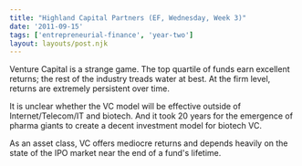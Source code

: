 ```yaml
---
title: "Highland Capital Partners (EF, Wednesday, Week 3)"
date: '2011-09-15'
tags: ['entrepreneurial-finance', 'year-two']
layout: layouts/post.njk
---
```


Venture Capital is a strange game. The top quartile of funds earn excellent returns; the rest of the industry treads water at best. At the firm level, returns are extremely persistent over time.

It is unclear whether the VC model will be effective outside of Internet/Telecom/IT and biotech. And it took 20 years for the emergence of pharma giants to create a decent investment model for biotech VC.

As an asset class, VC offers mediocre returns and depends heavily on the state of the IPO market near the end of a fund's lifetime.
